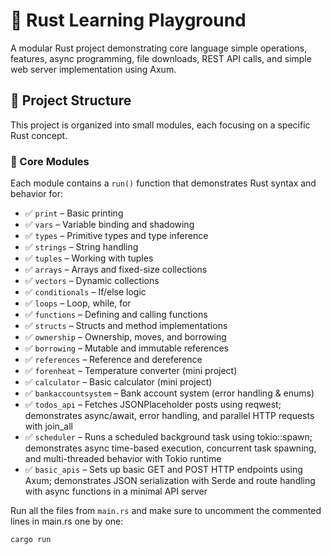 # 🦀 Rust Learning Playground

A modular Rust project demonstrating core language simple operations, features, async programming, file downloads, REST API calls, and simple web server implementation using Axum.


## 📁 Project Structure

This project is organized into small modules, each focusing on a specific Rust concept.


### 🧱 Core Modules

Each module contains a `run()` function that demonstrates Rust syntax and behavior for:

- ✅ `print` – Basic printing
- ✅ `vars` – Variable binding and shadowing
- ✅ `types` – Primitive types and type inference
- ✅ `strings` – String handling
- ✅ `tuples` – Working with tuples
- ✅ `arrays` – Arrays and fixed-size collections
- ✅ `vectors` – Dynamic collections
- ✅ `conditionals` – If/else logic
- ✅ `loops` – Loop, while, for
- ✅ `functions` – Defining and calling functions
- ✅ `structs` – Structs and method implementations
- ✅ `ownership` – Ownership, moves, and borrowing
- ✅ `borrowing` – Mutable and immutable references
- ✅ `references` – Reference and dereference
- ✅ `forenheat` – Temperature converter (mini project)
- ✅ `calculator` – Basic calculator (mini project)
- ✅ `bankaccountsystem` – Bank account system (error handling & enums)
- ✅ `todos_api` – Fetches JSONPlaceholder posts using reqwest; demonstrates async/await, error handling, and parallel HTTP requests with join_all
- ✅ `scheduler` – Runs a scheduled background task using tokio::spawn; demonstrates async time-based execution, concurrent task spawning, and multi-threaded behavior with Tokio runtime
- ✅ `basic_apis` – Sets up basic GET and POST HTTP endpoints using Axum; demonstrates JSON serialization with Serde and route handling with async functions in a minimal API server


Run all the files from `main.rs` and make sure to uncomment the commented lines in main.rs one by one:

```bash
cargo run
